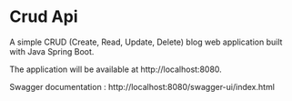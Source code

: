 # Crud Api
A simple CRUD (Create, Read, Update, Delete) blog web application built with Java Spring Boot.

The application will be available at http://localhost:8080.

Swagger documentation : http://localhost:8080/swagger-ui/index.html
